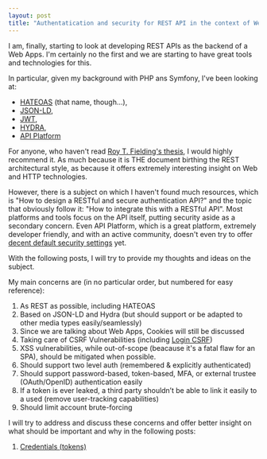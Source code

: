 ```yaml
---
layout: post
title: "Authentatication and security for REST API in the context of Web Apps (Intro)"
---
```


I am, finally, starting to look at developing REST APIs as the backend of a Web
Apps.  I'm certainly no the first and we are starting to have great tools and
technologies for this.

In particular, given my background with PHP ans Symfony, I've been looking at:
* [HATEOAS](https://en.wikipedia.org/wiki/HATEOAS) (that name, though...),
* [JSON-LD](http://json-ld.org/),
* [JWT](https://jwt.io/),
* [HYDRA](http://www.markus-lanthaler.com/hydra/),
* [API Platform](https://api-platform.com/)

For anyone, who haven't read [Roy T. Fielding's
thesis](https://www.ics.uci.edu/~fielding/pubs/dissertation/top.htm), I would
highly recommend it. As much because it is THE document birthing the REST
architectural style, as because it offers extremely interesting insight on Web
and HTTP technologies.

However, there is a subject on which I haven't found much resources, which is
"How to design a RESTful and secure authentication API?" and the topic that
obviously follow it: "How to integrate this with a RESTful API".  Most platforms
and tools focus on the API itself, putting security aside as a secondary
concern. Even API Platform, which is a great platform, extremely developer
friendly, and with an active community, doesn't even try to offer [decent
default security
settings](https://github.com/api-platform/api-platform/issues/109) yet.

With the following posts, I will try to provide my thoughts and ideas on the
subject.

My main concerns are (in no particular order, but numbered for easy reference):
1. As REST as possible, including HATEOAS
2. Based on JSON-LD and Hydra (but should support or be adapted to other media
   types easily/seamlessly)
3. Since we are talking about Web Apps, Cookies will still be discussed
4. Taking care of CSRF Vulnerabilities (including [Login
   CSRF](http://www.adambarth.com/papers/2008/barth-jackson-mitchell-b.pdf))
5. XSS vulnerabilities, while out-of-scope (beacause it's a fatal flaw for an
   SPA), should be mitigated when possible.
6. Should support two level auth (remembered & explicitly authenticated)
7. Should support password-based, token-based, MFA, or external trustee
   (OAuth/OpenID) authentication easily
8. If a token is ever leaked, a third party shouldn’t be able to link it easily
   to a used (remove user-tracking capabilities)
9. Should limit account brute-forcing

I will try to address and discuss these concerns and offer better insight on
what should be important and why in the following posts:

1. [Credentials (tokens)](/2017/04/23/credentials-for-REST-API.html)
